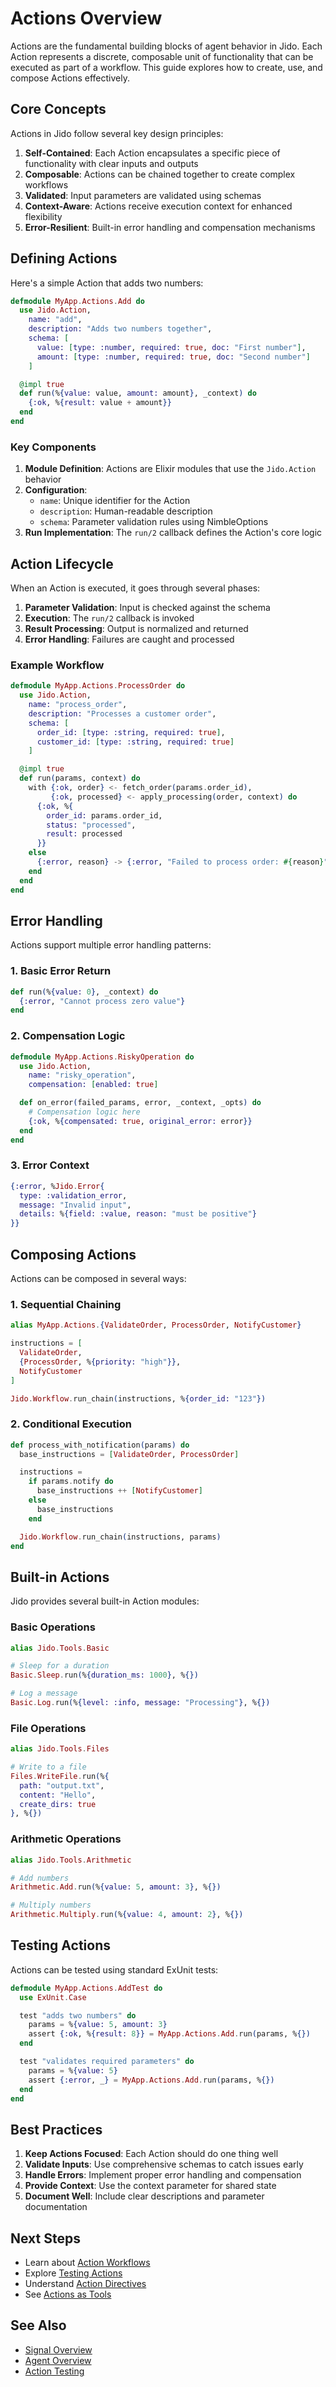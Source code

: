# Actions Overview

Actions are the fundamental building blocks of agent behavior in Jido. Each Action represents a discrete, composable unit of functionality that can be executed as part of a workflow. This guide explores how to create, use, and compose Actions effectively.

## Core Concepts

Actions in Jido follow several key design principles:

1. **Self-Contained**: Each Action encapsulates a specific piece of functionality with clear inputs and outputs
2. **Composable**: Actions can be chained together to create complex workflows
3. **Validated**: Input parameters are validated using schemas
4. **Context-Aware**: Actions receive execution context for enhanced flexibility
5. **Error-Resilient**: Built-in error handling and compensation mechanisms

## Defining Actions

Here's a simple Action that adds two numbers:

```elixir
defmodule MyApp.Actions.Add do
  use Jido.Action,
    name: "add",
    description: "Adds two numbers together",
    schema: [
      value: [type: :number, required: true, doc: "First number"],
      amount: [type: :number, required: true, doc: "Second number"]
    ]

  @impl true
  def run(%{value: value, amount: amount}, _context) do
    {:ok, %{result: value + amount}}
  end
end
```

### Key Components

1. **Module Definition**: Actions are Elixir modules that use the `Jido.Action` behavior
2. **Configuration**:
   - `name`: Unique identifier for the Action
   - `description`: Human-readable description
   - `schema`: Parameter validation rules using NimbleOptions
3. **Run Implementation**: The `run/2` callback defines the Action's core logic

## Action Lifecycle

When an Action is executed, it goes through several phases:

1. **Parameter Validation**: Input is checked against the schema
2. **Execution**: The `run/2` callback is invoked
3. **Result Processing**: Output is normalized and returned
4. **Error Handling**: Failures are caught and processed

### Example Workflow

```elixir
defmodule MyApp.Actions.ProcessOrder do
  use Jido.Action,
    name: "process_order",
    description: "Processes a customer order",
    schema: [
      order_id: [type: :string, required: true],
      customer_id: [type: :string, required: true]
    ]

  @impl true
  def run(params, context) do
    with {:ok, order} <- fetch_order(params.order_id),
         {:ok, processed} <- apply_processing(order, context) do
      {:ok, %{
        order_id: params.order_id,
        status: "processed",
        result: processed
      }}
    else
      {:error, reason} -> {:error, "Failed to process order: #{reason}"}
    end
  end
end
```

## Error Handling

Actions support multiple error handling patterns:

### 1. Basic Error Return

```elixir
def run(%{value: 0}, _context) do
  {:error, "Cannot process zero value"}
end
```

### 2. Compensation Logic

```elixir
defmodule MyApp.Actions.RiskyOperation do
  use Jido.Action,
    name: "risky_operation",
    compensation: [enabled: true]

  def on_error(failed_params, error, _context, _opts) do
    # Compensation logic here
    {:ok, %{compensated: true, original_error: error}}
  end
end
```

### 3. Error Context

```elixir
{:error, %Jido.Error{
  type: :validation_error,
  message: "Invalid input",
  details: %{field: :value, reason: "must be positive"}
}}
```

## Composing Actions

Actions can be composed in several ways:

### 1. Sequential Chaining

```elixir
alias MyApp.Actions.{ValidateOrder, ProcessOrder, NotifyCustomer}

instructions = [
  ValidateOrder,
  {ProcessOrder, %{priority: "high"}},
  NotifyCustomer
]

Jido.Workflow.run_chain(instructions, %{order_id: "123"})
```

### 2. Conditional Execution

```elixir
def process_with_notification(params) do
  base_instructions = [ValidateOrder, ProcessOrder]

  instructions =
    if params.notify do
      base_instructions ++ [NotifyCustomer]
    else
      base_instructions
    end

  Jido.Workflow.run_chain(instructions, params)
end
```

## Built-in Actions

Jido provides several built-in Action modules:

### Basic Operations

```elixir
alias Jido.Tools.Basic

# Sleep for a duration
Basic.Sleep.run(%{duration_ms: 1000}, %{})

# Log a message
Basic.Log.run(%{level: :info, message: "Processing"}, %{})
```

### File Operations

```elixir
alias Jido.Tools.Files

# Write to a file
Files.WriteFile.run(%{
  path: "output.txt",
  content: "Hello",
  create_dirs: true
}, %{})
```

### Arithmetic Operations

```elixir
alias Jido.Tools.Arithmetic

# Add numbers
Arithmetic.Add.run(%{value: 5, amount: 3}, %{})

# Multiply numbers
Arithmetic.Multiply.run(%{value: 4, amount: 2}, %{})
```

## Testing Actions

Actions can be tested using standard ExUnit tests:

```elixir
defmodule MyApp.Actions.AddTest do
  use ExUnit.Case

  test "adds two numbers" do
    params = %{value: 5, amount: 3}
    assert {:ok, %{result: 8}} = MyApp.Actions.Add.run(params, %{})
  end

  test "validates required parameters" do
    params = %{value: 5}
    assert {:error, _} = MyApp.Actions.Add.run(params, %{})
  end
end
```

## Best Practices

1. **Keep Actions Focused**: Each Action should do one thing well
2. **Validate Inputs**: Use comprehensive schemas to catch issues early
3. **Handle Errors**: Implement proper error handling and compensation
4. **Provide Context**: Use the context parameter for shared state
5. **Document Well**: Include clear descriptions and parameter documentation

## Next Steps

- Learn about [Action Workflows](workflows.html)
- Explore [Testing Actions](testing.html)
- Understand [Action Directives](directives.html)
- See [Actions as Tools](actions-as-tools.html)

## See Also

- [Signal Overview](../signals/overview.livemd)
- [Agent Overview](../agents/overview.md)
- [Action Testing](testing.md)
